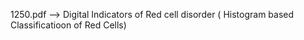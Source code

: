 1250.pdf --> Digital Indicators of Red cell disorder ( Histogram based Classificatioon of Red Cells) 
